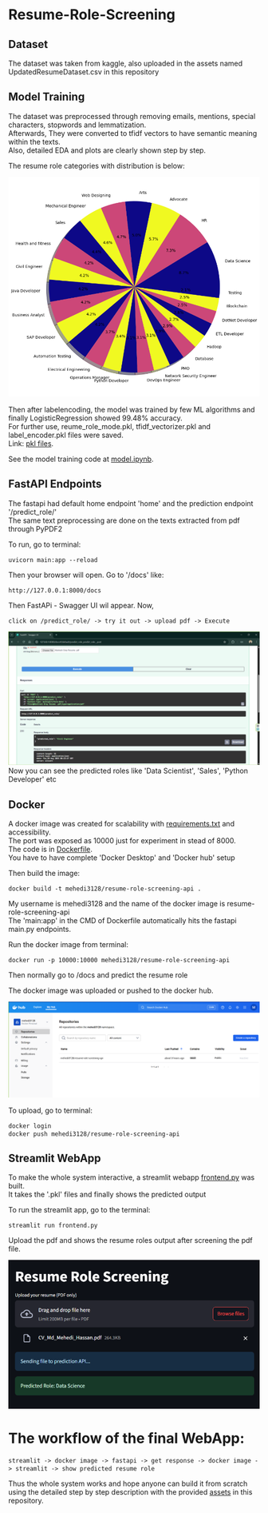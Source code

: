 # Resume-Role-Screening

## Dataset
The dataset was taken from kaggle, also uploaded in the assets named UpdatedResumeDataset.csv in this repository

## Model Training
The dataset was preprocessed through removing emails, mentions, special characters, stopwords and lemmatization.  
Afterwards, They were converted to tfidf vectors to have semantic meaning within the texts.  
Also, detailed EDA and plots are clearly shown step by step.  

The resume role categories with distribution is below:  

![pie](assets/pie.png)  

Then after labelencoding, the model was trained by few ML algorithms and finally LogisticRegression showed 99.48% accuracy.  
For further use, reume_role_mode.pkl, tfidf_vectorizer.pkl and label_encoder.pkl files were saved.   
Link: [pkl files](assets).  

See the model training code at [model.ipynb](assets/model.ipynb).

## FastAPI Endpoints
The fastapi had default home endpoint 'home' and the prediction endpoint '/predict_role/'  
The same text preprocessing are done on the texts extracted from pdf through PyPDF2  

To run, go to terminal:  
```Terminal 
uvicorn main:app --reload
```
Then your browser will open. Go to '/docs' like: 

```docs
http://127.0.0.1:8000/docs
```
Then FastAPi - Swagger UI wil appear. Now,
```
click on /predict_role/ -> try it out -> upload pdf -> Execute
```
![output](assets/output.png)  
Now you can see the predicted roles like 'Data Scientist', 'Sales', 'Python Developer' etc

## Docker 
A docker image was created for scalability with [requirements.txt](assets/requirements.txt) and accessibility.  
The port was exposed as 10000 just for experiment in stead of 8000.  
The code is in [Dockerfile](assets/Dockerfile).  
You have to have complete 'Docker Desktop' and 'Docker hub' setup  

Then build the image:
```
docker build -t mehedi3128/resume-role-screening-api .
```
My username is mehedi3128 and the name of the docker image is resume-role-screening-api  
The 'main:app' in the CMD of Dockerfile automatically hits the fastapi main.py endpoints.  

Run the docker image from terminal:
```
docker run -p 10000:10000 mehedi3128/resume-role-screening-api
```
Then normally go to /docs and predict the resume role  

The docker image was uploaded or pushed to the docker hub.  

![dockerhub](assets/dockerhub.png)  

To upload, go to terminal:
```
docker login
docker push mehedi3128/resume-role-screening-api
```

## Streamlit WebApp
To make the whole system interactive, a streamlit webapp [frontend.py](assets/frontend.py) was built.  
It takes the '.pkl' files and finally shows the predicted output  

To run the streamlit app, go to the terminal:
```
streamlit run frontend.py
```
Upload the pdf and shows the resume roles output after screening the pdf file.  

![stremlit](assets/streamlit.png)  

# The workflow of the final WebApp:
```
streamlit -> docker image -> fastapi -> get response -> docker image -> streamlit -> show predicted resume role
```

Thus the whole system works and hope anyone can build it from scratch using the detailed step by step description with the provided [assets](/assets) in this repository.
